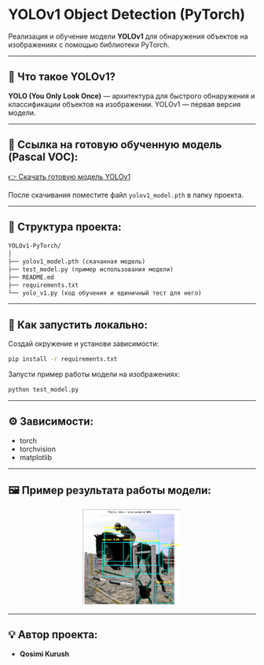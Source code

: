 # YOLOv1 Object Detection (PyTorch)

Реализация и обучение модели **YOLOv1** для обнаружения объектов на изображениях с помощью библиотеки PyTorch.

---

## 📌 Что такое YOLOv1?

**YOLO (You Only Look Once)** — архитектура для быстрого обнаружения и классификации объектов на изображении. YOLOv1 — первая версия модели.

---

## 🚩 Ссылка на готовую обученную модель (Pascal VOC):

[👉 Скачать готовую модель YOLOv1](https://drive.google.com/drive/folders/1DeLNXkDqrBZjy99JXugo65BhL_URB1ZA?usp=sharing)

После скачивания поместите файл `yolov1_model.pth` в папку проекта.

---

## 📂 Структура проекта:

```
YOLOv1-PyTorch/
│
├── yolov1_model.pth (скачанная модель)
├── test_model.py (пример использования модели)
├── README.md
├── requirements.txt
└── yolo_v1.py (код обучения и единичный тест для него)
```

---

## 🔨 Как запустить локально:

Создай окружение и установи зависимости:

```bash
pip install -r requirements.txt
```

Запусти пример работы модели на изображениях:

```bash
python test_model.py
```

---

## ⚙️ Зависимости:

- torch
- torchvision
- matplotlib

---

## 🖼️ Пример результата работы модели:

<p align="center">
 <img width="200px" src="image.png" alt="qr"/>
</p>

---

## 💡 Автор проекта:

- **Qosimi Kurush**